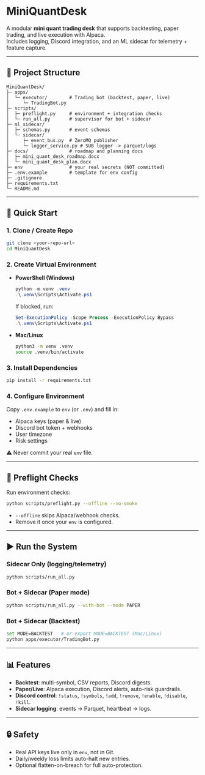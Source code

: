 # MiniQuantDesk

A modular **mini quant trading desk** that supports backtesting, paper trading, and live execution with Alpaca.  
Includes logging, Discord integration, and an ML sidecar for telemetry + feature capture.

---

## 📂 Project Structure
```
MiniQuantDesk/
├─ apps/
│  └─ executor/        # Trading bot (backtest, paper, live)
│     └─ TradingBot.py
├─ scripts/
│  ├─ preflight.py     # environment + integration checks
│  └─ run_all.py       # supervisor for bot + sidecar
├─ ml_sidecar/
│  ├─ schemas.py       # event schemas
│  └─ sidecar/
│     ├─ event_bus.py  # ZeroMQ publisher
│     └─ logger_service.py # SUB logger -> parquet/logs
├─ docs/               # roadmap and planning docs
│  ├─ mini_quant_desk_roadmap.docx
│  └─ mini_quant_desk_plan.docx
├─ env                 # your real secrets (NOT committed)
├─ .env.example        # template for env config
├─ .gitignore
├─ requirements.txt
└─ README.md
```

---

## 🚀 Quick Start

### 1. Clone / Create Repo
```bash
git clone <your-repo-url>
cd MiniQuantDesk
```

### 2. Create Virtual Environment
- **PowerShell (Windows)**
  ```powershell
  python -m venv .venv
  .\.venv\Scripts\Activate.ps1
  ```
  If blocked, run:
  ```powershell
  Set-ExecutionPolicy -Scope Process -ExecutionPolicy Bypass
  .\.venv\Scripts\Activate.ps1
  ```

- **Mac/Linux**
  ```bash
  python3 -m venv .venv
  source .venv/bin/activate
  ```

### 3. Install Dependencies
```bash
pip install -r requirements.txt
```

### 4. Configure Environment
Copy `.env.example` to `env` (or `.env`) and fill in:
- Alpaca keys (paper & live)
- Discord bot token + webhooks
- User timezone
- Risk settings

⚠️ Never commit your real `env` file.

---

## 🧪 Preflight Checks
Run environment checks:
```bash
python scripts/preflight.py --offline --no-smoke
```
- `--offline` skips Alpaca/webhook checks.  
- Remove it once your `env` is configured.

---

## ▶️ Run the System

### Sidecar Only (logging/telemetry)
```bash
python scripts/run_all.py
```

### Bot + Sidecar (Paper mode)
```bash
python scripts/run_all.py --with-bot --mode PAPER
```

### Bot + Sidecar (Backtest)
```bash
set MODE=BACKTEST   # or export MODE=BACKTEST (Mac/Linux)
python apps/executor/TradingBot.py
```

---

## 📊 Features
- **Backtest**: multi-symbol, CSV reports, Discord digests.
- **Paper/Live**: Alpaca execution, Discord alerts, auto-risk guardrails.
- **Discord control**: `!status`, `!symbols`, `!add`, `!remove`, `!enable`, `!disable`, `!kill`.
- **Sidecar logging**: events → Parquet, heartbeat → logs.

---

## 🔒 Safety
- Real API keys live only in `env`, not in Git.  
- Daily/weekly loss limits auto-halt new entries.  
- Optional flatten-on-breach for full auto-protection.  
